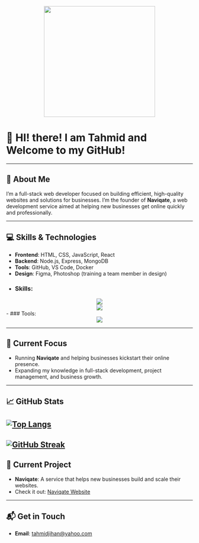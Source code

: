 <div align="center">
    <img height="300" src="./banner.png" />
</div>

# 👋 HI! there! I am Tahmid and Welcome to my GitHub!

---

## 🚀 About Me  
I’m a full-stack web developer focused on building efficient, high-quality websites and solutions for businesses. I’m the founder of **Naviqate**, a web development service aimed at helping new businesses get online quickly and professionally.

---

## 💻 Skills & Technologies  
- **Frontend**: HTML, CSS, JavaScript, React  
- **Backend**: Node.js, Express, MongoDB  
- **Tools**: GitHub, VS Code, Docker  
- **Design**: Figma, Photoshop (training a team member in design)
- ### Skills:
<div align="center">
    <img src="https://skillicons.dev/icons?i=html,css,bootstrap,tailwind,next" />
  <br/>
    <img src="https://skillicons.dev/icons?i=javascript,react,nodejs,express,mongodb" />    
</div>
- ### Tools:
<div align="center">
    <img src="https://skillicons.dev/icons?i=vscode,figma,firebase,npm,git,github,vercel,netlify" />
</div>

---

## 🌱 Current Focus  
- Running **Naviqate** and helping businesses kickstart their online presence.  
- Expanding my knowledge in full-stack development, project management, and business growth.

---

## 📈 GitHub Stats  
[![Top Langs](https://github-readme-stats.vercel.app/api/top-langs/?username=tahmidjihan&layout=donut-vertical)](https://github.com/anuraghazra/github-readme-stats)
---
[![GitHub Streak](https://nirzak-streak-stats.vercel.app?user=tahmidjihan&theme=dark)](https://git.io/streak-stats)
---


## 💼 Current Project  
- **Naviqate**: A service that helps new businesses build and scale their websites.  
- Check it out: [Naviqate Website](yourwebsite.com)

---

## 📬 Get in Touch  
- **Email**: tahmidjihan@yahoo.com  


